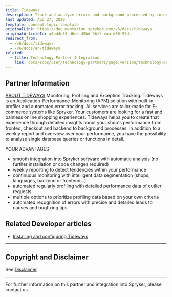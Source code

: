 ```yaml
---
title: Tideways
description: Track and analyze errors and background processed by integrating Tideways intot he Spryker Commerce OS.
last_updated: Aug 27, 2020
template: concept-topic-template
originalLink: https://documentation.spryker.com/v6/docs/tideways
originalArticleId: a6bd4e55-d6cd-49bd-9b1f-eaafd00f97dc
redirect_from:
  - /v6/docs/tideways
  - /v6/docs/en/tideways
related:
  - title: Technology Partner Integration
    link: docs/scos/user/technology-partners/page.version/technology-partner-integration.html
---
```


## Partner Information

[ABOUT TIDEWAYS](https://tideways.com/)
Monitoring, Profiling and Exception Tracking. Tideways is an Application-Performance-Monitoring (APM) solution with built-in profiler and automated error tracking. All services are tailor-made for E-commerce systems like Spryker. Your customers are looking for a fast and painless online shopping experiences. Tideways helps you to create that experience through detailed insights about your shop's performance from fronted, checkout and backend to background processes. In addition to a weekly report and overview over your performance, you have the possibility to analyse single database queries or functions in detail.

YOUR ADVANTAGES
* smooth integration into Spryker software with automatic analysis (no further installation or code changes required)
* weekly reporting to detect tendencies within your performance
* continuous monitoring with intelligent data segmentation (shops, languages, backend or frontend...)
* automated regularly profiling with detailed performance data of outlier requests
* multiple options to prioritize profiling data based on your own criteria
* automated recognition of errors with precise and detailed leads to causes and bugfixing tips

## Related Developer articles

* [Installing and configuring Tideways](/docs/scos/dev/technology-partner-guides/{{page.version}}/operational-tools-monitoring-legal-etc/installing-and-configuring-tideways-with-vagrant.html)

---

## Copyright and Disclaimer

See [Disclaimer](https://github.com/spryker/spryker-documentation).

---

For further information on this partner and integration into Spryker, please contact us.

<div class="hubspot-form js-hubspot-form" data-portal-id="2770802" data-form-id="163e11fb-e833-4638-86ae-a2ca4b929a41" id="hubspot-1"></div>
